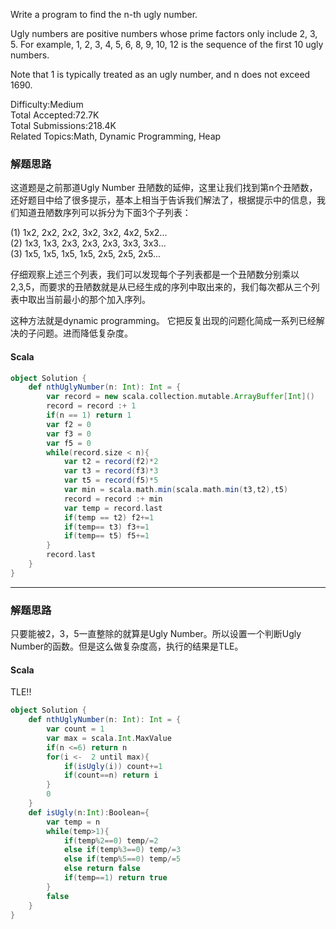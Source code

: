 Write a program to find the n-th ugly number.

Ugly numbers are positive numbers whose prime factors only include 2, 3, 5. For example, 1, 2, 3, 4, 5, 6, 8, 9, 10, 12 is the sequence of the first 10 ugly numbers.

Note that 1 is typically treated as an ugly number, and n does not exceed 1690.

Difficulty:Medium  
Total Accepted:72.7K  
Total Submissions:218.4K  
Related Topics:Math, Dynamic Programming, Heap



### 解题思路
这道题是之前那道Ugly Number 丑陋数的延伸，这里让我们找到第n个丑陋数，还好题目中给了很多提示，基本上相当于告诉我们解法了，根据提示中的信息，我们知道丑陋数序列可以拆分为下面3个子列表：

(1) 1x2,  2x2, 2x2, 3x2, 3x2, 4x2, 5x2...  
(2) 1x3,  1x3, 2x3, 2x3, 2x3, 3x3, 3x3...  
(3) 1x5,  1x5, 1x5, 1x5, 2x5, 2x5, 2x5...  

仔细观察上述三个列表，我们可以发现每个子列表都是一个丑陋数分别乘以2,3,5，而要求的丑陋数就是从已经生成的序列中取出来的，我们每次都从三个列表中取出当前最小的那个加入序列。

这种方法就是dynamic programming。 它把反复出现的问题化简成一系列已经解决的子问题。进而降低复杂度。
#### Scala
```scala
object Solution {
    def nthUglyNumber(n: Int): Int = {
        var record = new scala.collection.mutable.ArrayBuffer[Int]()
        record = record :+ 1
        if(n == 1) return 1
        var f2 = 0
        var f3 = 0
        var f5 = 0
        while(record.size < n){
            var t2 = record(f2)*2
            var t3 = record(f3)*3
            var t5 = record(f5)*5
            var min = scala.math.min(scala.math.min(t3,t2),t5)
            record = record :+ min
            var temp = record.last
            if(temp == t2) f2+=1
            if(temp== t3) f3+=1
            if(temp== t5) f5+=1
        }
        record.last
    }
}
```




-----------

### 解题思路
只要能被2，3，5一直整除的就算是Ugly Number。所以设置一个判断Ugly Number的函数。但是这么做复杂度高，执行的结果是TLE。
#### Scala
TLE!!
```scala
object Solution {
    def nthUglyNumber(n: Int): Int = {
        var count = 1
        var max = scala.Int.MaxValue
        if(n <=6) return n
        for(i <-  2 until max){
            if(isUgly(i)) count+=1
            if(count==n) return i
        }
        0
    }
    def isUgly(n:Int):Boolean={
        var temp = n
        while(temp>1){
            if(temp%2==0) temp/=2
            else if(temp%3==0) temp/=3
            else if(temp%5==0) temp/=5
            else return false
            if(temp==1) return true
        }
        false
    }
}
```